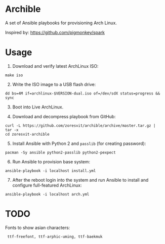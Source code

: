 Archible
========

A set of Ansible playbooks for provisioning Arch Linux.

Inspired by: https://github.com/pigmonkey/spark

Usage
=====

1. Download and verify latest ArchLinux ISO:

  ```
  make iso
  ```

2. Write the ISO image to a USB flash drive:

  ```
  dd bs=4M if=archlinux-$VERSION-dual.iso of=/dev/sdX status=progress && sync
  ```

3. Boot into Live ArchLinux.

4. Download and decompress playbook from GitHub:

  ```
  curl -L https://github.com/zoresvit/archible/archive/master.tar.gz | tar -x
  cd zoresvit-archible
  ```

5. Install Ansible with Python 2 and `passlib` (for creating password):

  ```
  pacman -Sy ansible python2-passlib python2-pexpect
  ```

6. Run Ansible to provision base system:

  ```
  ansible-playbook -i localhost install.yml
  ```

7. After the reboot login into the system and run Ansible to install and configure
  full-featured ArchLinux:

  ```
  ansible-playbook -i localhost arch.yml
  ```


TODO
====

Fonts to show asian characters:
```
 ttf-freefont, ttf-arphic-uming, ttf-baekmuk
```

